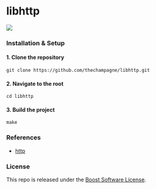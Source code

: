 # libhttp

[![](https://img.shields.io/github/license/thechampagne/libhttp)](https://github.com/thechampagne/libhttp/blob/main/LICENSE)
### Installation & Setup

#### 1. Clone the repository
```
git clone https://github.com/thechampagne/libhttp.git
```
#### 2. Navigate to the root
```
cd libhttp
```
#### 3. Build the project
```
make
```

### References
 - [http](https://github.com/adamdruppe/arsd)

### License

This repo is released under the [Boost Software License](https://github.com/thechampagne/libhttp/blob/main/LICENSE).
